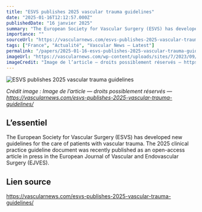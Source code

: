 ```yaml
---
title: "ESVS publishes 2025 vascular trauma guidelines"
date: "2025-01-16T12:12:57.000Z"
publishedDate: "16 janvier 2025"
summary: "The European Society for Vascular Surgery (ESVS) has developed new guidelines for the care of patients with vascular trauma. The 2025 clinical practice guideline document was recently published as an open-access article in press in the European Journal of Vascular and Endovascular Surgery (EJVES)."
importance: ""
sourceUrl: "https://vascularnews.com/esvs-publishes-2025-vascular-trauma-guidelines/"
tags: ["France", "Actualité", "Vascular News — Latest"]
permalink: "/papers/2025-01-16-esvs-publishes-2025-vascular-trauma-guidelines"
imageUrl: "https://vascularnews.com/wp-content/uploads/sites/7/2023/09/Man-writing.jpg"
imageCredit: "Image de l’article — droits possiblement réservés — https://vascularnews.com/esvs-publishes-2025-vascular-trauma-guidelines/"
---
```


![ESVS publishes 2025 vascular trauma guidelines](https://vascularnews.com/wp-content/uploads/sites/7/2023/09/Man-writing.jpg)

*Crédit image : Image de l’article — droits possiblement réservés — https://vascularnews.com/esvs-publishes-2025-vascular-trauma-guidelines/*

## L’essentiel

The European Society for Vascular Surgery (ESVS) has developed new guidelines for the care of patients with vascular trauma. The 2025 clinical practice guideline document was recently published as an open-access article in press in the European Journal of Vascular and Endovascular Surgery (EJVES).

## Lien source

https://vascularnews.com/esvs-publishes-2025-vascular-trauma-guidelines/
